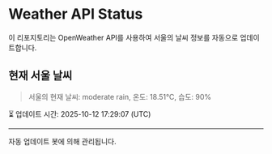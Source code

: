 
# Weather API Status

이 리포지토리는 OpenWeather API를 사용하여 서울의 날씨 정보를 자동으로 업데이트합니다.

## 현재 서울 날씨
> 서울의 현재 날씨: moderate rain, 온도: 18.51°C, 습도: 90%

⏳ 업데이트 시간: 2025-10-12 17:29:07 (UTC)

---
자동 업데이트 봇에 의해 관리됩니다.
